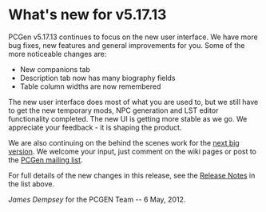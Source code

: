 What's new for v5.17.13
=======================

PCGen v5.17.13 continues to focus on the new user interface. We have more 
bug fixes, new features and general improvements for you. Some of the more noticeable 
changes are:

* New companions tab
* Description tab now has many biography fields
* Table column widths are now remembered

The new user interface does most of what you are used to, but we still have to 
get the new temporary mods, NPC generation and LST editor 
functionality completed. The new UI is getting more stable as we go. We 
appreciate your feedback - it is shaping the product.

We are also continuing on the behind the scenes work for the
[next big version](http://wiki.pcgen.org/index.php?title=Release_6.0.x). We 
welcome your input, just comment on the wiki pages or post to the
[PCGen mailing list](http://games.groups.yahoo.com/group/pcgen/).

For full details of the new changes in this release, see the
[Release Notes](https://sourceforge.net/projects/pcgen/files/PCGen%20Unstable/5.17.13%20Alpha/pcgen-release-notes-51713.html/download) in the list above.

*James Dempsey* for the PCGEN Team -- 6 May, 2012.
